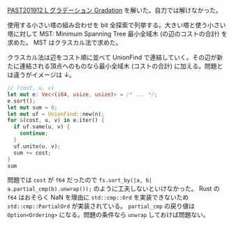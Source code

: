 [PAST201912 L グラデーション Gradation](https://atcoder.jp/contests/past201912-open/tasks/past201912_l) を解いた。自力では解けなかった。

使用する小さい塔の組み合わせを bit 全探索で列挙する。大きい塔と使う小さい塔に対して MST: Minimum Spanning Tree 最小全域木 (の辺のコストの合計) を求めた。 MST はクラスカル法で求めた。

クラスカル法は辺をコスト順に並べて UnionFind で連結していく。その辺が新たに連結される頂点へのものなら最小全域木 (コストの合計) に加える。問題とは違うがイメージは ↓。

```rust
// (cost, u, v)
let mut e: Vec<(i64, usize, usize)> = /* ... */;
e.sort();
let mut sum = 0;
let mut uf = UnionFind::new(n);
for &(cost, u, v) in e.iter() {
  if uf.same(u, v) {
    continue;
  }
  uf.unite(u, v);
  sum += cost;
}
sum
```

問題では `cost` が `f64` だったので `fs.sort_by(|a, b| a.partial_cmp(b).unwrap());` のように工夫しないといけなかった。 Rust の `f64` はおそらく NaN を理由に `std::cmp::Ord` を実装できないため `std::cmp::PartialOrd` が実装されている。 `partial_cmp` の戻り値は `Option<Ordering>` になる。問題の条件なら `unwrap` しておけば問題ない。
